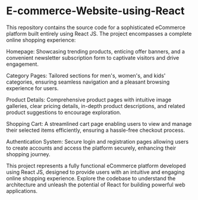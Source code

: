 ﻿# E-commerce-Website-using-React
This repository contains the source code for a sophisticated eCommerce platform built entirely using React JS. The project encompasses a complete online shopping experience:

Homepage: Showcasing trending products, enticing offer banners, and a convenient newsletter subscription form to captivate visitors and drive engagement.

Category Pages: Tailored sections for men's, women's, and kids' categories, ensuring seamless navigation and a pleasant browsing experience for users.

Product Details: Comprehensive product pages with intuitive image galleries, clear pricing details, in-depth product descriptions, and related product suggestions to encourage exploration.

Shopping Cart: A streamlined cart page enabling users to view and manage their selected items efficiently, ensuring a hassle-free checkout process.

Authentication System: Secure login and registration pages allowing users to create accounts and access the platform securely, enhancing their shopping journey.

This project represents a fully functional eCommerce platform developed using React JS, designed to provide users with an intuitive and engaging online shopping experience. Explore the codebase to understand the architecture and unleash the potential of React for building powerful web applications.
